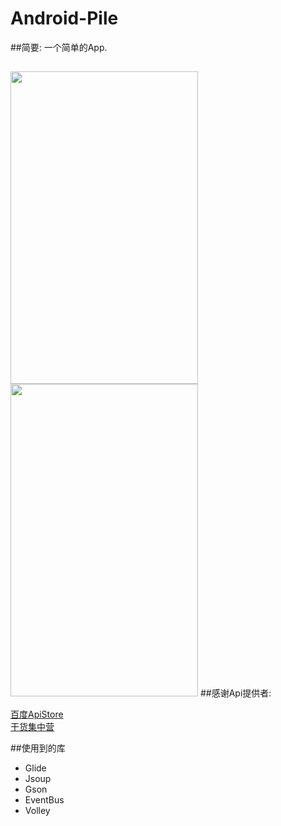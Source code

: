 # Android-Pile
##简要:
  一个简单的App.
##  
 <image  src="https://github.com/fromten/Android-Pile/blob/master/phone_screen1.png" width=300 height=500/>
 <image  src="https://github.com/fromten/Android-Pile/blob/master/img2.png" width=300 height=500/>
##感谢Api提供者:

<a href='http://apistore.baidu.com/' >百度ApiStore</a>
</br>
<a href='http://gank.io/api' >干货集中营</a>

##使用到的库
<ul>
<li>Glide</li>
<li>Jsoup</li>
<li>Gson</li>
<li>EventBus</li>
<li>Volley</li>
</ul>
  
